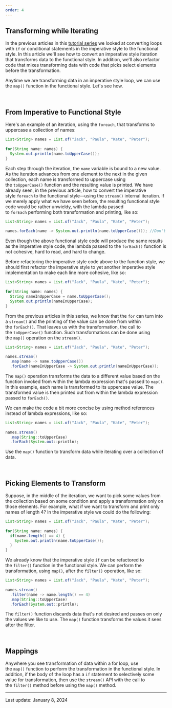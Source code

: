 ```yaml
---
order: 4
---
```

## Transforming while Iterating

In the previous articles in this [tutorial series](https://dev.java/learn/refactoring-to-functional-style/) we looked at converting loops with `if` or conditional statements in the imperative style to the functional style. In this article we'll see how to convert an imperative style iteration that transforms data to the functional style. In addition, we'll also refactor code that mixes transforming data with code that picks select elements before the transformation.

Anytime we are transforming data in an imperative style loop, we can use the `map()` function in the functional style. Let's see how.

 

## From Imperative to Functional Style

Here's an example of an iteration, using the `foreach`, that transforms to uppercase a collection of names:

```java
List<String> names = List.of("Jack", "Paula", "Kate", "Peter");
  
for(String name: names) {
  System.out.println(name.toUpperCase());
}
```

Each step through the iteration, the `name` variable is bound to a new value. As the iteration advances from one element to the next in the given collection, each name is transformed to uppercase using the `toUpperCase()` function and the resulting value is printed. We have already seen, in the previous article, how to convert the imperative style `foreach` to the functional style—using the `stream()` internal iteration. If we merely apply what we have seen before, the resulting functional style code would be rather unwieldy, with the lambda passed to `forEach` performing both transformation and printing, like so:

```java
List<String> names = List.of("Jack", "Paula", "Kate", "Peter");
  
names.forEach(name -> System.out.println(name.toUpperCase())); //Don't do this
```

Even though the above functional style code will produce the same results as the imperative style code, the lambda passed to the `forEach()` function is not cohesive, hard to read, and hard to change.

Before refactoring the imperative style code above to the function style, we should first refactor the imperative style to yet another imperative style implementation to make each line more cohesive, like so:

```java
List<String> names = List.of("Jack", "Paula", "Kate", "Peter");
  
for(String name: names) {
  String nameInUpperCase = name.toUpperCase();
  System.out.println(nameInUpperCase);
}
```

From the previous articles in this series, we know that the `for` can turn into a `stream()` and the printing of the value can be done from within the `forEach()`. That leaves us with the transformation, the call to the `toUpperCase()` function. Such transformations can be done using the `map()` operation on the `stream()`.

```java
List<String> names = List.of("Jack", "Paula", "Kate", "Peter");
  
names.stream()
  .map(name -> name.toUpperCase())
  .forEach(nameInUpperCase -> System.out.println(nameInUpperCase));
```

The `map()` operation transforms the data to a different value based on the function invoked from within the lambda expression that's passed to `map()`. In this example, each name is transformed to its uppercase value. The transformed value is then printed out from within the lambda expression passed to `forEach()`.

We can make the code a bit more concise by using method references instead of lambda expressions, like so:

```java
List<String> names = List.of("Jack", "Paula", "Kate", "Peter");
  
names.stream()
  .map(String::toUpperCase)
  .forEach(System.out::println);
```

Use the `map()` function to transform data while iterating over a collection of data.

 

## Picking Elements to Transform

Suppose, in the middle of the iteration, we want to pick some values from the collection based on some condition and apply a transformation only on those elements. For example, what if we want to transform and print only names of length 4? In the imperative style we could do the following:

```java
List<String> names = List.of("Jack", "Paula", "Kate", "Peter");
  
for(String name: names) {
  if(name.length() == 4) {
    System.out.println(name.toUpperCase());
  }
}
```

We already know that the imperative style `if` can be refactored to the `filter()` function in the functional style. We can perform the transformation, using `map()`, after the `filter()` operation, like so:

```java
List<String> names = List.of("Jack", "Paula", "Kate", "Peter");
  
names.stream()
  .filter(name -> name.length() == 4)
  .map(String::toUpperCase)
  .forEach(System.out::println);
```

The `filter()` function discards data that's not desired and passes on only the values we like to use. The `map()` function transforms the values it sees after the filter.

 

## Mappings

Anywhere you see transformation of data within a for loop, use the `map()` function to perform the transformation in the functional style. In addition, if the body of the loop has a `if` statement to selectively some value for transformation, then use the `stream()` API with the call to the `filter()` method before using the `map()` method.

---
Last update: January 8, 2024
